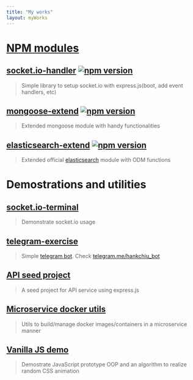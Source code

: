 ```yaml
---
title: "My works"
layout: myWorks
---
```


# [NPM modules](https://www.npmjs.com/~hankchiu)

## [socket.io-handler](https://github.com/hankchiutw/socket.io-handler) [![npm version](https://badge.fury.io/js/socket.io-handler.svg)](https://badge.fury.io/js/socket.io-handler)
> Simple library to setup socket.io with express.js(boot, add event handlers, etc)

## [mongoose-extend](https://github.com/hankchiutw/mongoose-extend) [![npm version](https://badge.fury.io/js/mongoose-extend.svg)](https://badge.fury.io/js/mongoose-extend)
> Extended mongoose module with handy functionalities

## [elasticsearch-extend](https://github.com/hankchiutw/elasticsearch-extend) [![npm version](https://badge.fury.io/js/elasticsearch-extend.svg)](https://badge.fury.io/js/elasticsearch-extend)
> Extended official [elasticsearch](https://www.npmjs.com/package/elasticsearch) module with ODM functions

# Demostrations and utilities

## [socket.io-terminal](https://github.com/hankchiutw/socket.io-terminal)
> Demonstrate socket.io usage

## [telegram-exercise](https://github.com/hankchiutw/telegram-exercise)
> Simple [telegram bot](https://core.telegram.org/bots). Check [telegram.me/hankchiu_bot](http://telegram.me/hankchiu_bot)

## [API seed project](https://github.com/hankchiutw/api-seed)
> A seed project for API service using express.js

## [Microservice docker utils](https://github.com/hankchiutw/microservice-docker-utils)
> Utils to build/manage docker images/containers in a microservice manner

## [Vanilla JS demo](https://github.com/hankchiutw/vanillajs-demo)
> Demostrate JavaScript prototype OOP and an algorithm to realize random CSS animation
